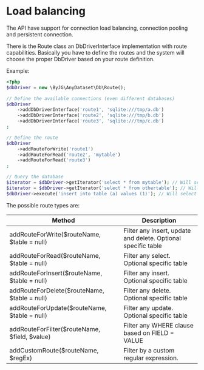 # Load balancing

The API have support for connection load balancing, connection pooling and persistent connection.

There is the Route class an DbDriverInterface implementation with route capabilities. Basically you have to define
the routes and the system will choose the proper DbDriver based on your route definition.

Example:

```php
<?php
$dbDriver = new \ByJG\AnyDataset\Db\Route();

// Define the available connections (even different databases)
$dbDriver
    ->addDbDriverInterface('route1', 'sqlite:///tmp/a.db')
    ->addDbDriverInterface('route2', 'sqlite:///tmp/b.db')
    ->addDbDriverInterface('route3', 'sqlite:///tmp/c.db')
;

// Define the route
$dbDriver
    ->addRouteForWrite('route1')
    ->addRouteForRead('route2', 'mytable')
    ->addRouteForRead('route3')
;

// Query the database
$iterator = $dbDriver->getIterator('select * from mytable'); // Will select route2
$iterator = $dbDriver->getIterator('select * from othertable'); // Will select route3
$dbDriver->execute('insert into table (a) values (1)'); // Will select route1;
```  

The possible route types are:

| Method                                        | Description                                                   |
|-----------------------------------------------|---------------------------------------------------------------|
| addRouteForWrite($routeName, $table = null)   | Filter any insert, update and delete. Optional specific table |
| addRouteForRead($routeName, $table = null)    | Filter any select. Optional specific table                    |
| addRouteForInsert($routeName, $table = null)  | Filter any insert. Optional specific table                    |
| addRouteForDelete($routeName, $table = null)  | Filter any delete. Optional specific table                    |
| addRouteForUpdate($routeName, $table = null)  | Filter any update. Optional specific table                    |
| addRouteForFilter($routeName, $field, $value) | Filter any WHERE clause based on FIELD = VALUE                |
| addCustomRoute($routeName, $regEx)            | Filter by a custom regular expression.                        |

